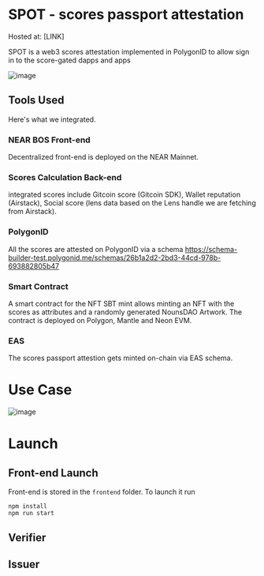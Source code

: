 # SPOT - scores passport attestation 

Hosted at: [LINK]

SPOT is a web3 scores attestation implemented in PolygonID to allow sign in to the score-gated dapps and apps

![image](https://github.com/qpwedev/spot-identity/assets/119045809/2a9d0605-58b3-4a06-8fb0-6a6aef19d5bb)

## Tools Used 
Here's what we integrated.

### NEAR BOS Front-end
Decentralized front-end is deployed on the NEAR Mainnet.

### Scores Calculation Back-end
integrated scores include Gitcoin score (Gitcoin SDK), Wallet reputation (Airstack), Social score (lens data based on the Lens handle we are fetching from Airstack).

### PolygonID 
All the scores are attested on PolygonID via a schema https://schema-builder-test.polygonid.me/schemas/26b1a2d2-2bd3-44cd-978b-693882805b47 

### Smart Contract
A smart contract for the NFT SBT mint allows minting an NFT with the scores as attributes and a randomly generated NounsDAO Artwork.
The contract is deployed on Polygon, Mantle and Neon EVM. 

### EAS
The scores passport attestion gets minted on-chain via EAS schema. 

# Use Case

![image](https://github.com/qpwedev/spot-identity/assets/119045809/aa4fde89-9f0a-4085-9841-38c6903dc7de)

# Launch
## Front-end Launch 

Front-end is stored in the ```frontend``` folder.
To launch it run

```
npm install
npm run start
```

## Verifier 

## Issuer 

